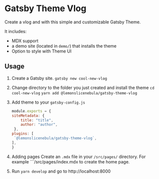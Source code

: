 # Gatsby Theme Vlog

Create a vlog and with this simple and customizable Gatsby Theme.

It includes:
- MDX support
- a demo site (located in `demo/`) that installs the theme
- Option to style with Theme UI

## Usage


1.  Create a Gatsby site.
    ```gatsby new cool-new-vlog```
    
2.  Change directory to the folder you just created and install the theme
    ```cd cool-new-vlog```
    ```yarn add @lemonslicenebula/gatsby-theme-vlog```

3.  Add theme to your ```gatsby-config.js```
    ```js
    module.exports = {
    siteMetadata: {
        title: "title",
        author: "author",
     },
    plugins: [
     `@lemonslicenebula/gatsby-theme-vlog`,
    ],
    }
    ```

4.  Adding pages
    Create an ```.mdx``` file in your ```/src/pages/``` directory.
    For example ```/src/pages/index.mdx to create the home page.

5.  Run ```yarn develop``` and go to http://localhost:8000
    
